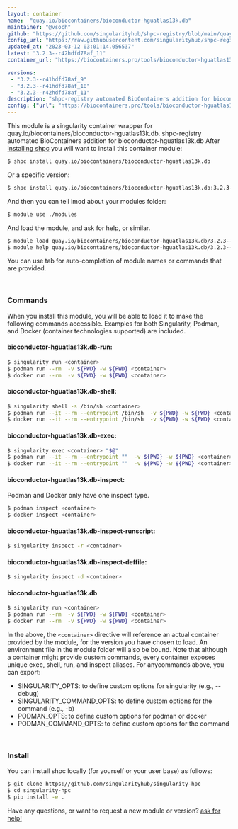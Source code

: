 ```yaml
---
layout: container
name:  "quay.io/biocontainers/bioconductor-hguatlas13k.db"
maintainer: "@vsoch"
github: "https://github.com/singularityhub/shpc-registry/blob/main/quay.io/biocontainers/bioconductor-hguatlas13k.db/container.yaml"
config_url: "https://raw.githubusercontent.com/singularityhub/shpc-registry/main/quay.io/biocontainers/bioconductor-hguatlas13k.db/container.yaml"
updated_at: "2023-03-12 03:01:14.056537"
latest: "3.2.3--r42hdfd78af_11"
container_url: "https://biocontainers.pro/tools/bioconductor-hguatlas13k.db"

versions:
 - "3.2.3--r41hdfd78af_9"
 - "3.2.3--r41hdfd78af_10"
 - "3.2.3--r42hdfd78af_11"
description: "shpc-registry automated BioContainers addition for bioconductor-hguatlas13k.db"
config: {"url": "https://biocontainers.pro/tools/bioconductor-hguatlas13k.db", "maintainer": "@vsoch", "description": "shpc-registry automated BioContainers addition for bioconductor-hguatlas13k.db", "latest": {"3.2.3--r42hdfd78af_11": "sha256:4edcc137a3045f342576b7edb10d0019ba87df2f1ebbb6b125537e49f52f936e"}, "tags": {"3.2.3--r41hdfd78af_9": "sha256:c7617143c444557b4436f4ebf59eabd7081ddc709b8b02967d63c8c08007ac71", "3.2.3--r41hdfd78af_10": "sha256:6dbd5922123b7a92c75d8ddb2f9dd5690e523a295bba48803878c55ef63f3906", "3.2.3--r42hdfd78af_11": "sha256:4edcc137a3045f342576b7edb10d0019ba87df2f1ebbb6b125537e49f52f936e"}, "docker": "quay.io/biocontainers/bioconductor-hguatlas13k.db"}
---
```


This module is a singularity container wrapper for quay.io/biocontainers/bioconductor-hguatlas13k.db.
shpc-registry automated BioContainers addition for bioconductor-hguatlas13k.db
After [installing shpc](#install) you will want to install this container module:


```bash
$ shpc install quay.io/biocontainers/bioconductor-hguatlas13k.db
```

Or a specific version:

```bash
$ shpc install quay.io/biocontainers/bioconductor-hguatlas13k.db:3.2.3--r42hdfd78af_11
```

And then you can tell lmod about your modules folder:

```bash
$ module use ./modules
```

And load the module, and ask for help, or similar.

```bash
$ module load quay.io/biocontainers/bioconductor-hguatlas13k.db/3.2.3--r42hdfd78af_11
$ module help quay.io/biocontainers/bioconductor-hguatlas13k.db/3.2.3--r42hdfd78af_11
```

You can use tab for auto-completion of module names or commands that are provided.

<br>

### Commands

When you install this module, you will be able to load it to make the following commands accessible.
Examples for both Singularity, Podman, and Docker (container technologies supported) are included.

#### bioconductor-hguatlas13k.db-run:

```bash
$ singularity run <container>
$ podman run --rm  -v ${PWD} -w ${PWD} <container>
$ docker run --rm  -v ${PWD} -w ${PWD} <container>
```

#### bioconductor-hguatlas13k.db-shell:

```bash
$ singularity shell -s /bin/sh <container>
$ podman run --it --rm --entrypoint /bin/sh  -v ${PWD} -w ${PWD} <container>
$ docker run --it --rm --entrypoint /bin/sh  -v ${PWD} -w ${PWD} <container>
```

#### bioconductor-hguatlas13k.db-exec:

```bash
$ singularity exec <container> "$@"
$ podman run --it --rm --entrypoint ""  -v ${PWD} -w ${PWD} <container> "$@"
$ docker run --it --rm --entrypoint ""  -v ${PWD} -w ${PWD} <container> "$@"
```

#### bioconductor-hguatlas13k.db-inspect:

Podman and Docker only have one inspect type.

```bash
$ podman inspect <container>
$ docker inspect <container>
```

#### bioconductor-hguatlas13k.db-inspect-runscript:

```bash
$ singularity inspect -r <container>
```

#### bioconductor-hguatlas13k.db-inspect-deffile:

```bash
$ singularity inspect -d <container>
```



#### bioconductor-hguatlas13k.db

```bash
$ singularity run <container>
$ podman run --rm  -v ${PWD} -w ${PWD} <container>
$ docker run --rm  -v ${PWD} -w ${PWD} <container>
```


In the above, the `<container>` directive will reference an actual container provided
by the module, for the version you have chosen to load. An environment file in the
module folder will also be bound. Note that although a container
might provide custom commands, every container exposes unique exec, shell, run, and
inspect aliases. For anycommands above, you can export:

 - SINGULARITY_OPTS: to define custom options for singularity (e.g., --debug)
 - SINGULARITY_COMMAND_OPTS: to define custom options for the command (e.g., -b)
 - PODMAN_OPTS: to define custom options for podman or docker
 - PODMAN_COMMAND_OPTS: to define custom options for the command

<br>

### Install

You can install shpc locally (for yourself or your user base) as follows:

```bash
$ git clone https://github.com/singularityhub/singularity-hpc
$ cd singularity-hpc
$ pip install -e .
```

Have any questions, or want to request a new module or version? [ask for help!](https://github.com/singularityhub/singularity-hpc/issues)